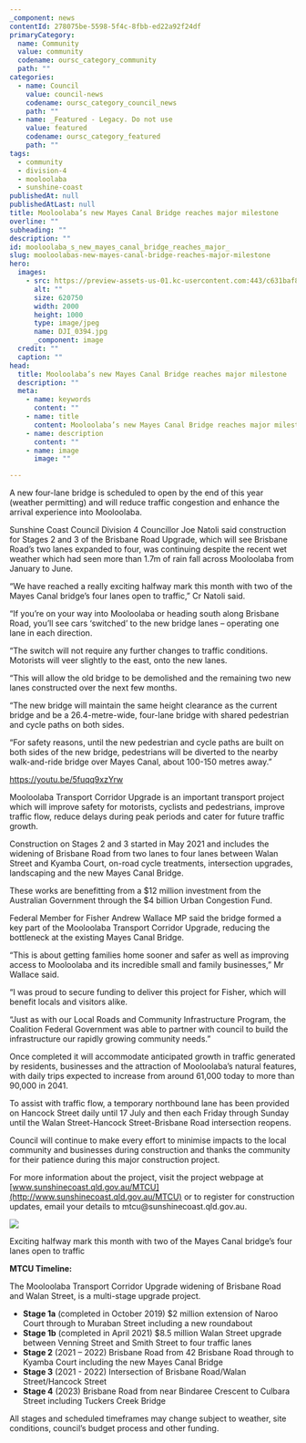 ```yaml
---
_component: news
contentId: 278075be-5598-5f4c-8fbb-ed22a92f24df
primaryCategory:
  name: Community
  value: community
  codename: oursc_category_community
  path: ""
categories:
  - name: Council
    value: council-news
    codename: oursc_category_council_news
    path: ""
  - name: _Featured - Legacy. Do not use
    value: featured
    codename: oursc_category_featured
    path: ""
tags:
  - community
  - division-4
  - mooloolaba
  - sunshine-coast
publishedAt: null
publishedAtLast: null
title: Mooloolaba’s new Mayes Canal Bridge reaches major milestone
overline: ""
subheading: ""
description: ""
id: mooloolaba_s_new_mayes_canal_bridge_reaches_major_
slug: mooloolabas-new-mayes-canal-bridge-reaches-major-milestone
hero:
  images:
    - src: https://preview-assets-us-01.kc-usercontent.com:443/c631baf8-1b46-001f-580c-d0001b68b4a8/89d1ce72-ba99-449c-9bd4-6ee910e2e43a/DJI_0394.jpg
      alt: ""
      size: 620750
      width: 2000
      height: 1000
      type: image/jpeg
      name: DJI_0394.jpg
      _component: image
  credit: ""
  caption: ""
head:
  title: Mooloolaba’s new Mayes Canal Bridge reaches major milestone
  description: ""
  meta:
    - name: keywords
      content: ""
    - name: title
      content: Mooloolaba’s new Mayes Canal Bridge reaches major milestone
    - name: description
      content: ""
    - name: image
      image: ""

---
```

A new four-lane bridge is scheduled to open by the end of this year (weather permitting) and will reduce traffic congestion and enhance the arrival experience into Mooloolaba.

Sunshine Coast Council Division 4 Councillor Joe Natoli said construction for Stages 2 and 3 of the Brisbane Road Upgrade, which will see Brisbane Road’s two lanes expanded to four, was continuing despite the recent wet weather which had seen more than 1.7m of rain fall across Mooloolaba from January to June.

“We have reached a really exciting halfway mark this month with two of the Mayes Canal bridge’s four lanes open to traffic,” Cr Natoli said.

“If you’re on your way into Mooloolaba or heading south along Brisbane Road, you’ll see cars ‘switched’ to the new bridge lanes – operating one lane in each direction.

“The switch will not require any further changes to traffic conditions. Motorists will veer slightly to the east, onto the new lanes.

“This will allow the old bridge to be demolished and the remaining two new lanes constructed over the next few months.

“The new bridge will maintain the same height clearance as the current bridge and be a 26.4-metre-wide, four-lane bridge with shared pedestrian and cycle paths on both sides.

“For safety reasons, until the new pedestrian and cycle paths are built on both sides of the new bridge, pedestrians will be diverted to the nearby walk-and-ride bridge over Mayes Canal, about 100-150 metres away.”

<https://youtu.be/5fuqq9xzYrw>


Mooloolaba Transport Corridor Upgrade is an important transport project which will improve safety for motorists, cyclists and pedestrians, improve traffic flow, reduce delays during peak periods and cater for future traffic growth.

Construction on Stages 2 and 3 started in May 2021 and includes the widening of Brisbane Road from two lanes to four lanes between Walan Street and Kyamba Court, on-road cycle treatments, intersection upgrades, landscaping and the new Mayes Canal Bridge.

These works are benefitting from a $12 million investment from the Australian Government through the $4 billion Urban Congestion Fund.

Federal Member for Fisher Andrew Wallace MP said the bridge formed a key part of the Mooloolaba Transport Corridor Upgrade, reducing the bottleneck at the existing Mayes Canal Bridge.

“This is about getting families home sooner and safer as well as improving access to Mooloolaba and its incredible small and family businesses,” Mr Wallace said.

“I was proud to secure funding to deliver this project for Fisher, which will benefit locals and visitors alike.

“Just as with our Local Roads and Community Infrastructure Program, the Coalition Federal Government was able to partner with council to build the infrastructure our rapidly growing community needs.”

Once completed it will accommodate anticipated growth in traffic generated by residents, businesses and the attraction of Mooloolaba’s natural features, with daily trips expected to increase from around 61,000 today to more than 90,000 in 2041.

To assist with traffic flow, a temporary northbound lane has been provided on Hancock Street daily until 17 July and then each Friday through Sunday until the Walan Street-Hancock Street-Brisbane Road intersection reopens.

Council will continue to make every effort to minimise impacts to the local community and businesses during construction and thanks the community for their patience during this major construction project.

For more information about the project, visit the project webpage at [www.sunshinecoast.qld.gov.au/MTCU](http://www.sunshinecoast.qld.gov.au/MTCU)
&#x20;or to register for construction updates, email your details to mtcu\@sunshinecoast.qld.gov.au.

![](https://preview-assets-us-01.kc-usercontent.com:443/c631baf8-1b46-001f-580c-d0001b68b4a8/99c9ab23-669e-49fb-b460-4cf2f4f3651a/DJI_0395-1024x682.jpg)

Exciting halfway mark this month with two of the Mayes Canal bridge’s four lanes open to traffic

**MTCU Timeline:**

The Mooloolaba Transport Corridor Upgrade widening of Brisbane Road and Walan Street, is a multi-stage upgrade project.

*   **Stage 1a** (completed in October 2019) $2 million extension of Naroo Court through to Muraban Street including a new roundabout
*   **Stage 1b** (completed in April 2021) $8.5 million Walan Street upgrade between Venning Street and Smith Street to four traffic lanes
*   **Stage 2** (2021 – 2022) Brisbane Road from 42 Brisbane Road through to Kyamba Court including the new Mayes Canal Bridge
*   **Stage 3** (2021 - 2022) Intersection of Brisbane Road/Walan Street/Hancock Street
*   **Stage 4** (2023) Brisbane Road from near Bindaree Crescent to Culbara Street including Tuckers Creek Bridge

All stages and scheduled timeframes may change subject to weather, site conditions, council’s budget process and other funding.
